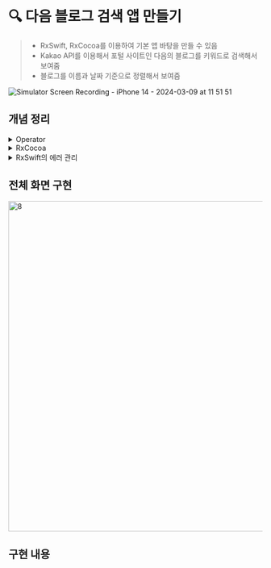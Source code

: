# 🔍 다음 블로그 검색 앱 만들기

> - RxSwift, RxCocoa를 이용하여 기본 앱 바탕을 만들 수 있음
> - Kakao API를 이용해서 포털 사이트인 다음의 블로그를 키워드로 검색해서 보여줌
> - 블로그를 이름과 날짜 기준으로 정렬해서 보여줌

![Simulator Screen Recording - iPhone 14 - 2024-03-09 at 11 51 51](https://github.com/mijisuh/fastcampus-ios/assets/57468832/fa7a3482-a1d1-4234-bd14-5c84cace2554)

## 개념 정리

<details>
<summary>Operator</summary>

## Filtering Operator

- filter
    - 클로저 내부에 true/false의 값을 리턴하는 조건문이 있어 조건문이 true인 경우에만 결과로 전달
        
        <img width="680" alt="1" src="https://github.com/mijisuh/fastcampus-ios/assets/57468832/585fb721-35ed-4a4e-8253-a4a4e3905433">
        
## Transforming Operator

- map
    - Observable 타입의 객체들이 내뿜은 값을 받아서 원하는 형태로 변형하여 결과로 전달
        
        <img width="680" alt="2" src="https://github.com/mijisuh/fastcampus-ios/assets/57468832/b43c4776-d553-49b1-a93c-c7faf120f0d8">

## Combining Operator

- 앞선 operator들과 마찬가지로 시퀀스 출력 값을 핸들링하여 결과를 내뿜는다는 점에서 동일하지만 **여러가지 시퀀스들을 조합할 수 있다**는 점에서 차이가 있음!
    
    <img width="680" alt="3" src="https://github.com/mijisuh/fastcampus-ios/assets/57468832/16122df8-9106-412d-8f96-f3fa6edf271e">
    
    - merge: A, B 모두 같은 타입이어야 함
        
        <img width="810" alt="4" src="https://github.com/mijisuh/fastcampus-ios/assets/57468832/4ec3bae9-bb82-47a7-85f3-09752f302ef7">

## Time Based Operator

- **시간의 흐름에 따라** 시퀀스의 이벤트 방출이나 구독을 제어
    
    <img width="680" alt="5" src="https://github.com/mijisuh/fastcampus-ios/assets/57468832/90027534-c96d-477b-b6b9-489651317161">

    - buffer: 지정한 시간과 개수만큼 이벤트를 묶어서 시퀀스로 반환

        <img width="810" alt="6" src="https://github.com/mijisuh/fastcampus-ios/assets/57468832/0c60fe45-5139-430e-9f41-7f3fc06abc67">
        
</details>

<details>
<summary>RxCocoa</summary>

## Cocoa Framework

- Foundation: 기본적인 자료형과 메서드 정의
- ApplicationKit(UIKit): 주로 UI 개발에 사용

## RxCocoa

- Cocoa 프레임워크(UI 컴포넌트와 각각의 속성, 이벤트 등)를 **Rx로 감싸서 처리**할 수 있도록 도와줌
- ex. UISearchBar로 입력한 문구를 이용해 네트워크 통신을 하고 그 결과를 UITableView에 뿌려주는 기능에서 활용할 경우
    - 서로 다른 클래스(UISearchBar, UITableView)에서 비동기적으로 발생한 값을 기존 애플 API가 제공하는 방식으로 조합하고 전달하려면 구현하기 상당히 까다로울 것
    - Rx를 이용하면 간단하고 명시적으로 작성 가능
        
        <img width="532" alt="1" src="https://github.com/mijisuh/fastcampus-ios/assets/57468832/e5c6231c-9379-4409-b3bc-30a874e8a8c6">
        
- **Binder**
    
    <img width="812" alt="2" src="https://github.com/mijisuh/fastcampus-ios/assets/57468832/bbda4806-689f-4b98-8f82-4a7fde42ac64">
    
    - **단방향** 데이터 스트림 (ex. 티비 시청)
        - Binder는 **데이터를 수신하기만 함** → Observer의 역할만
        - **UI Binding**에 사용
        - **Error 이벤트 받지 않음** → Error로 인해 시퀀스가 종료되고 더이상의 이벤트가 전달되지 않으면 Binding된 UI가 업데이트 되지 않는 문제가 발생하기 때문
        - **Main Thread에서 실행**되는 것을 보장
    - 앱의 데이터 흐름을 단순화하는 방법
    - textField에 입력이 되면 label를 업데이트 하는 코드
        
        ```swift
        textField.rx.text
        	.observe(on: MainScheduler.instance)
        	.subscribe(onNext: {
        		label.text = $0
        	})
        	.diposed(by: disposeBag)
        
        // bind를 사용해서 간결해짐
        textField.rx.text // Observable이 방출한 이벤트를
        	.bind(to: label.rx.text) // Observer에게 전달
        	.diposed(by: disposeBag)
        ```
        
- Trait
    - 에러를 방출하지 않는 특별한 Observable
    - 모든 과정은 Main Thread에서 이뤄짐
    - **스트림 공유가 가능**
        - 구독자가 생길 때마다 매번 스트림을 생성하는 것이 아닌 공유를 하기 때문에 리소스 낭비를 줄일 수 있음
    - asDriver나 asSingal 같은 메서드를 통해서 기존 Observable을 Driver, Signal로 전환 가능
    - **Driver**: 초기값 || 최신값 replay
    - **Signal**: 구독한 이후에 발생하는 값 전달

## Rx Extension

- 기존 CocoaFramework에서의 객체들을 Rx 환경에서 사용할 수 있도록 커스텀하는 방법 제공
    
    <img width="812" alt="3" src="https://github.com/mijisuh/fastcampus-ios/assets/57468832/557be6be-b761-4074-b693-c9a1455a92cd">

</details>

<details>
<summary>RxSwift의 에러 관리</summary>

- 가장 흔한 에러 상황
    - 인터넷 연결 없음: 오프라인
    - 잘못된 입력: 잘못된 타입, 길이, 크기, 내용
    - API, HTTP 에러: 400, 500, JSON Codable
- catch, retry 두가지 방식 존재
    
    <img width="958" alt="7" src="https://github.com/mijisuh/fastcampus-ios/assets/57468832/1995baf5-4d64-4f7a-89ae-d7bd83dda3b7">
    
    - **catch**: 에러를 잡아서 처리
        - `catch`: 클로저를 받아 새로운 형태의 Obsevable 반환
            
            `func catch(_ handler:) → RxSwift.Observable<Self.Element>`
            
            ```swift
            enum MyError: Error {
            	case anError
            	case criticalError
            }
            
            Observable.create {
            	$0.onError(MyError.anError)
            	return Disposables.create()
            }
            .catch { error in
            	switch error as! MyError {
            		case .anError:
            			return .just("괜찮아요")
            		case .criticalError:
            			return .just("펑!")
            	}
            }
            .subscribe {
            	print($0) // 괜찮아요
            }
            .disposed(by: disposeBag)
            ```
            
        - `catchAndReturn`: 에러를 무시하고 이전에 선언해둔 값을 반환 → 모든 에러에 대해 동일한 값 반환
            
            `func catchAndReturn(_ element: Self.Element) → RxSwift.Observable<Self.Element>`
            
            ```swift
            enum MyError: Error {
            	case anError
            }
            
            Observable.create {
            	$0.onError(MyError.anError)
            	return Disposables.create()
            }
            .catchAndReturn("에러 싫어")
            .subscribe {
            	print($0)
            	// next(에러 싫어)
            	// completed
            }
            .disposed(by: disposeBag)
            ```
            
    - **retry**: 에러 발생 시 특정 횟수나 상황이 발생할 때까지 재시도 시켜서 원하는 결과로 변환
        - retry: 계속 해서 재시도
            
            `func retry() → RxSwift.Observable<Self.Element>`
            
            ```swift
            enum MyError: Error {
            	case anError
            	case criticalError
            }
            
            Observable.create {
            	$0.onError(MyError.anError)
            	return Disposables.create()
            }
            .retry()
            .subscribe {
            	print($0) 
            }
            .disposed(by: disposeBag)
            ```
            
        - retry(_ maxAttemptCount:): 재시도 횟수 제한
            
            `func retry(_ maxAttemptCount: Int) → RxSwift.Observable<Self.Element>`
</details>

## 전체 화면 구현

<img width="655" alt="8" src="https://github.com/mijisuh/fastcampus-ios/assets/57468832/f21ae983-6925-40e3-9b97-4a7674749567">

## 구현 내용
